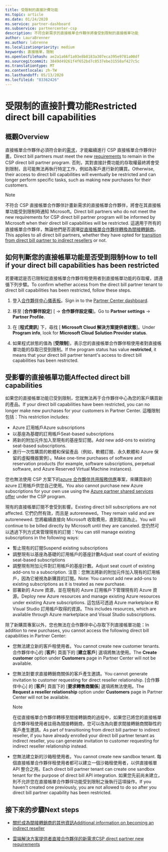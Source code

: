 ```yaml
---
title: 受限制的直接計費功能
ms.topic: article
ms.date: 01/24/2020
ms.service: partner-dashboard
ms.subservice: partnercenter-csp
description: 不符合新需求的直接帳單合作夥伴將會受到限制的直接帳單功能
author: LauraBrenner
ms.author: labrenne
ms.localizationpriority: medium
keywords: 直接帳單，限制
ms.openlocfilehash: ae2a1a66f1a93e8b8183a307eca395e9781a00df
ms.sourcegitcommit: 3849d49261f4f652bd7c0537ebe31558af427c5c
ms.translationtype: MT
ms.contentlocale: zh-TW
ms.lasthandoff: 05/13/2020
ms.locfileid: "83362426"
---
```

# <a name="restricted-direct-bill-capabilities"></a><span data-ttu-id="b5d14-104">受限制的直接計費功能</span><span class="sxs-lookup"><span data-stu-id="b5d14-104">Restricted direct bill capabilities</span></span>  

## <a name="overview"></a><span data-ttu-id="b5d14-105">概觀</span><span class="sxs-lookup"><span data-stu-id="b5d14-105">Overview</span></span>

<span data-ttu-id="b5d14-106">直接帳單合作夥伴必須符合新的[需求](direct-partner-new-requirements.md)，才能繼續進行 CSP 直接帳單合作夥伴計畫。</span><span class="sxs-lookup"><span data-stu-id="b5d14-106">Direct bill partners must meet the new [requirements](direct-partner-new-requirements.md) to remain in the CSP direct bill partner program.</span></span> <span data-ttu-id="b5d14-107">否則，其對直接計費功能的存取權最終將會受到限制，且可能無法再執行特定工作，例如為客戶進行新的購買。</span><span class="sxs-lookup"><span data-stu-id="b5d14-107">Otherwise, their access to direct bill capabilities will eventually be restricted and can longer perform specific tasks, such as making new purchases for their customers.</span></span>

> [!Note]
> <span data-ttu-id="b5d14-108">不符合 CSP 直接帳單合作夥伴計畫新需求的直接帳單合作夥伴，將會在其直接帳單功能受到限制時通知 Microsoft。</span><span class="sxs-lookup"><span data-stu-id="b5d14-108">Direct bill partners who do not meet the new requirements for CSP direct bill partner program will be informed by Microsoft when their direct bill capabilities will be restricted.</span></span> <span data-ttu-id="b5d14-109">這適用于所有的直接帳單合作夥伴，無論他們是否選擇[從直接帳單合作夥伴轉換為間接轉銷商](transition-direct-to-indirect.md)。</span><span class="sxs-lookup"><span data-stu-id="b5d14-109">This applies to all direct bill partners, whether they have opted for [transition from direct bill partner to indirect resellers](transition-direct-to-indirect.md) or not.</span></span>  

## <a name="how-to-tell-if-your-direct-bill-capabilities-has-been-restricted"></a><span data-ttu-id="b5d14-110">如何判斷您的直接帳單功能是否受到限制</span><span class="sxs-lookup"><span data-stu-id="b5d14-110">How to tell if your direct bill capabilities has been restricted</span></span>

<span data-ttu-id="b5d14-111">若要確認是否已限制從直接帳單合作夥伴租使用者到直接帳單功能的存取權，請遵循下列步驟。</span><span class="sxs-lookup"><span data-stu-id="b5d14-111">To confirm whether access from the direct bill partner tenant to direct bill capabilities has been restricted, follow these steps.</span></span>

1. <span data-ttu-id="b5d14-112">登入[合作夥伴中心儀表板](https://partner.microsoft.com/dashboard)。</span><span class="sxs-lookup"><span data-stu-id="b5d14-112">Sign in to the [Partner Center dashboard](https://partner.microsoft.com/dashboard).</span></span>

2. <span data-ttu-id="b5d14-113">移至 [**合作夥伴設定**] [  ->  **合作夥伴設定檔**]。</span><span class="sxs-lookup"><span data-stu-id="b5d14-113">Go to **Partner settings** -> **Partner Profile**.</span></span>

3. <span data-ttu-id="b5d14-114">在 [**程式資訊**] 下，尋找 [ **Microsoft Cloud 解決方案提供者狀態**]。</span><span class="sxs-lookup"><span data-stu-id="b5d14-114">Under **Program info**, look for **Microsoft Cloud Solution Provider status**.</span></span>

4. <span data-ttu-id="b5d14-115">如果程式狀態的值為 [**受限制**]，表示您的直接帳單合作夥伴租使用者對直接帳單功能的存取已受到限制。</span><span class="sxs-lookup"><span data-stu-id="b5d14-115">If the program status has value **restricted**, it means that your direct bill partner tenant's access to direct bill capabilities has been restricted.</span></span>

## <a name="affected-direct-bill-capabilities"></a><span data-ttu-id="b5d14-116">受影響的直接帳單功能</span><span class="sxs-lookup"><span data-stu-id="b5d14-116">Affected direct bill capabilities</span></span>

<span data-ttu-id="b5d14-117">如果您的直接帳單功能已受到限制，您就無法再于合作夥伴中心為您的客戶購買新的產品。</span><span class="sxs-lookup"><span data-stu-id="b5d14-117">If your direct bill capabilities have been restricted, you can no longer make new purchases for your customers in Partner Center.</span></span> <span data-ttu-id="b5d14-118">這種限制包括：</span><span class="sxs-lookup"><span data-stu-id="b5d14-118">This restriction includes:</span></span>

- <span data-ttu-id="b5d14-119">Azure 訂用帳戶</span><span class="sxs-lookup"><span data-stu-id="b5d14-119">Azure subscriptions</span></span>
- <span data-ttu-id="b5d14-120">以基座為基礎的訂用帳戶</span><span class="sxs-lookup"><span data-stu-id="b5d14-120">Seat-based subscriptions</span></span>
- <span data-ttu-id="b5d14-121">將新的附加元件加入至現有的基座型訂閱。</span><span class="sxs-lookup"><span data-stu-id="b5d14-121">Add new add-ons to existing seat-based subscriptions.</span></span>
- <span data-ttu-id="b5d14-122">進行一次性購買的軟體和保留產品（例如，軟體訂閱、永久軟體和 Azure 保留的虛擬機器實例）。</span><span class="sxs-lookup"><span data-stu-id="b5d14-122">Make one-time purchases of software and reservation products (for example, software subscriptions, perpetual software, and Azure Reserved Virtual Machine instances).</span></span>

<span data-ttu-id="b5d14-123">您也無法使用 CSP 方案下的[azure 合作夥伴共用服務供應](shared-services.md)專案，來購買新的 azure 訂用帳戶供您自己使用。</span><span class="sxs-lookup"><span data-stu-id="b5d14-123">You also cannot purchase new Azure subscriptions for your own use using the [Azure partner shared services offer](shared-services.md) under the CSP program.</span></span>

<span data-ttu-id="b5d14-124">現有的直接帳單訂閱不會受到影響。</span><span class="sxs-lookup"><span data-stu-id="b5d14-124">Existing direct bill subscriptions are not affected.</span></span> <span data-ttu-id="b5d14-125">它們仍然有效，而且是 autorenewed。</span><span class="sxs-lookup"><span data-stu-id="b5d14-125">They remain valid and are autorenewed.</span></span> <span data-ttu-id="b5d14-126">您將繼續直接向 Microsoft 收取費用，直到取消為止。</span><span class="sxs-lookup"><span data-stu-id="b5d14-126">You will continue to be billed directly by Microsoft until they are canceled.</span></span> <span data-ttu-id="b5d14-127">您仍然可以透過下列方式來管理現有的訂閱：</span><span class="sxs-lookup"><span data-stu-id="b5d14-127">You can still manage existing subscriptions in the following ways:</span></span>

- <span data-ttu-id="b5d14-128">暫止現有的訂閱</span><span class="sxs-lookup"><span data-stu-id="b5d14-128">Suspend existing subscriptions</span></span>
- <span data-ttu-id="b5d14-129">調整現有以基座為基礎的訂用帳戶的基座計數</span><span class="sxs-lookup"><span data-stu-id="b5d14-129">Adjust seat count of existing seat-based subscriptions</span></span>
- <span data-ttu-id="b5d14-130">調整現有附加元件對訂用帳戶的基座計數。</span><span class="sxs-lookup"><span data-stu-id="b5d14-130">Adjust seat count of existing add-ons to a subscription.</span></span> <span data-ttu-id="b5d14-131">注意：您無法將新的附加元件加入現有的訂用帳戶，因為它被視為新購買的訂閱。</span><span class="sxs-lookup"><span data-stu-id="b5d14-131">Note: You cannot add new add-ons to existing subscriptions as it is treated as new purchase.</span></span>
- <span data-ttu-id="b5d14-132">部署新的 Azure 資源，並在現有的 Azure 訂用帳戶下管理現有的 Azure 資源。</span><span class="sxs-lookup"><span data-stu-id="b5d14-132">Deploy new Azure resources and manage existing Azure resources under existing Azure subscriptions.</span></span> <span data-ttu-id="b5d14-133">這包括可透過 Azure marketplace 和 Visual Studio 訂用帳戶取得的資源。</span><span class="sxs-lookup"><span data-stu-id="b5d14-133">This includes resources, which are available through Azure marketplace and Visual Studio subscriptions.</span></span>

<span data-ttu-id="b5d14-134">除了新購買專案以外，您也無法在合作夥伴中心存取下列直接帳單功能：</span><span class="sxs-lookup"><span data-stu-id="b5d14-134">In addition to new purchases, you cannot access the following direct bill capabilities in Partner Center:</span></span>

- <span data-ttu-id="b5d14-135">您無法建立新的客戶租使用者。</span><span class="sxs-lookup"><span data-stu-id="b5d14-135">You cannot create new customer tenants.</span></span> <span data-ttu-id="b5d14-136">合作夥伴中心的 [**客戶**] 頁面下的 [**建立客戶**] 選項將無法使用。</span><span class="sxs-lookup"><span data-stu-id="b5d14-136">The **Create customer** option under **Customers** page in Partner Center will not be available.</span></span>
- <span data-ttu-id="b5d14-137">您無法對要求直接轉銷商關係的客戶產生邀請。</span><span class="sxs-lookup"><span data-stu-id="b5d14-137">You cannot generate invitation to customer requesting for direct reseller relationship.</span></span> <span data-ttu-id="b5d14-138">[合作夥伴中心] 的 [**客戶**] 頁面下的 [**要求轉售商關係**] 選項將無法使用。</span><span class="sxs-lookup"><span data-stu-id="b5d14-138">The **Request a reseller relationship** option under **Customers** page in Partner Center will not be available.</span></span>

    >[!Note]
    ><span data-ttu-id="b5d14-139">在從直接帳單合作夥伴轉移至間接轉銷商的過程中，如果您已將您的直接帳單合作夥伴租使用者註冊為間接轉銷商，您可以改為向要求間接轉銷商關聯性的客戶產生邀請。</span><span class="sxs-lookup"><span data-stu-id="b5d14-139">As part of transitioning from direct bill partner to indirect reseller, if you have already enrolled your direct bill partner tenant as indirect reseller, you can generate invitation to customer requesting for indirect reseller relationship instead.</span></span>

- <span data-ttu-id="b5d14-140">您無法建立新的沙箱租使用者。</span><span class="sxs-lookup"><span data-stu-id="b5d14-140">You cannot create new sandbox tenant.</span></span> <span data-ttu-id="b5d14-141">每個直接帳單合作夥伴租使用者都可以建立一個沙箱租使用者，以供直接帳單 API 整合之用。</span><span class="sxs-lookup"><span data-stu-id="b5d14-141">Each direct bill partner tenant can create one sandbox tenant for the purpose of direct bill API integration.</span></span> <span data-ttu-id="b5d14-142">如果您先前尚未建立，則不允許您在直接帳單合作夥伴功能受到限制之後執行這項操作。</span><span class="sxs-lookup"><span data-stu-id="b5d14-142">If you haven't created one previously, you are not allowed to do so after you direct bill partner capability has been restricted.</span></span>  

## <a name="next-steps"></a><span data-ttu-id="b5d14-143">接下來的步驟</span><span class="sxs-lookup"><span data-stu-id="b5d14-143">Next steps</span></span>

- [<span data-ttu-id="b5d14-144">關於成為間接轉銷商的其他資訊</span><span class="sxs-lookup"><span data-stu-id="b5d14-144">Additional information on becoming an indirect reseller</span></span>](https://assetsprod.microsoft.com/csp-directbill-to-indirect-transition.pdf)

- [<span data-ttu-id="b5d14-145">雲端解決方案提供者直接合作夥伴的新需求</span><span class="sxs-lookup"><span data-stu-id="b5d14-145">CSP direct partner new requirements</span></span>](direct-partner-new-requirements.md)